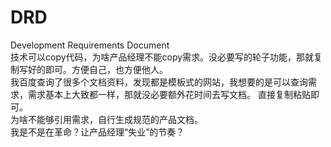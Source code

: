 # DRD
Development Requirements Document</br>
技术可以copy代码，为啥产品经理不能copy需求。没必要写的轮子功能，那就复制写好的即可。方便自己，也方便他人。</br>
我百度查询了很多个文档资料，发现都是模板式的网站，我想要的是可以查询需求，需求基本上大致都一样，那就没必要额外花时间去写文档。
直接复制粘贴即可。</br>
为啥不能够引用需求，自行生成规范的产品文档。</br>
我是不是在革命？让产品经理“失业”的节奏？</br>
